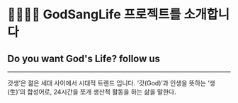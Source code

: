 🏃🏃🏃‍♂️ GodSangLife 프로젝트를 소개합니다
==================================

## Do you want God's Life? follow us
---------------------------------

갓생’은 젊은 세대 사이에서 시대적 트렌드 입니다. ‘갓(God)’과 인생을 뜻하는 ‘생(生)’의 합성어로, 24시간을 쪼개 생산적 활동을 하는 삶을 말한다.

